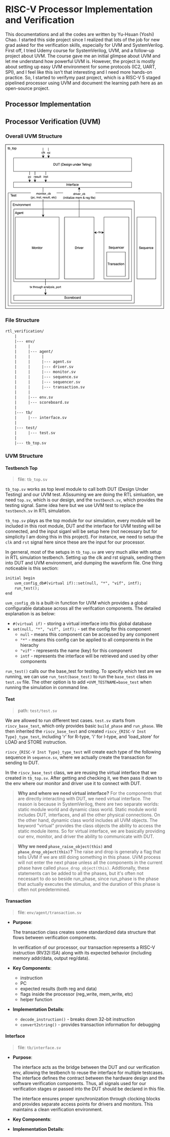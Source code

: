 # RISC-V Processor Implementation and Verification

This documentations and all the codes are written by Yu-Hsuan (Yoshi) Chao. I started this side project since I realized that lots of the job for new grad asked for the verification skills, especially for UVM and SystemVerilog. First off, I tried Udemy course for SystemVerilog, UVM, and a follow-up project about UVM. The course gave me an initial glimpse about UVM and let me understand how powerful UVM is. However, the project is mostly about setting up easy UVM environment for some protocols (IC2, UART, SPI), and I feel like this isn't that interesting and I need more hands-on practice. So, I started to verifymy past project, which is a RISC-V 5 staged pipelined processor using UVM and document the learning path here as an open-source project.

## Processor Implementation

## Processor Verification (UVM)

### Overall UVM Structure

<img src="fig/uvm.png" alt="Alt text" width="500"/>

### File Structure
```
rtl_verification/
    |
    |--- env/
    |     |
    |     |--- agent/
    |     |     |
    |     |     |--- agent.sv
    |     |     |--- driver.sv
    |     |     |--- monitor.sv
    |     |     |--- sequence.sv
    |     |     |--- sequencer.sv
    |     |     |--- transaction.sv
    |     |
    |     |--- env.sv
    |     |--- scoreboard.sv
    |
    |--- tb/
    |     |--- interface.sv
    |
    |--- test/
    |     |--- test.sv
    |
    |--- tb_top.sv
```

### UVM Structure

#### Testbench Top
> file: `tb_top.sv`

`tb_top.sv` works as top level module to call both DUT (Design Under Testing) and our UVM test. ASssuming we are doing the RTL simluation, we need `top.sv`, which is our design, and the `testbench.sv`, which provides the testing signal. Same idea here but we use UVM test to replace the `testbench.sv` in RTL simulation.

`tb_top.sv` plays as the top module for our simulation, every module will be included in this root module, DUT and the interface for UVM testing will be connected, and the input siganl will be setup here (not necessary but for simplicity I am doing this in this project). For instance, we need to setup the `clk` and `rst` signal here since these are the input for our processor.  

In gerneral, most of the setups in `tb_top.sv` are very much alike with setup in RTL simulation testbench. Setting up the clk and rst signals, sending them into DUT and UVM environment, and dumping the waveform file. One thing noticeable is this section: 
```Verilog=
initial begin
    uvm_config_db#(virtual if)::set(null, "*", "vif", intf);
    run_test();
end
```
`uvm_config_db` is a built-in function for UVM which provides a global configurable database across all the verifcation components. The detailed explanation is as below: 
- `#(virtual if)` - storing a virtual interface into this global database
- `set(null, "*", "vif", intf);` - set the config for this component
    - `null` - means this component can be accessed by any component
    - `"*"` - means this config can be applied to all components in the hierachy
    - `"vif"` - represents the name (key) for this component
    - `intf` - represents the interface will be retrieved and used by other components

`run_test()` calls our the base_test for testing. To specify which test are we running, we can use `run_test(base_test)` to run the `base_test` class in `test.sv` file. The other option is to add `+UVM_TESTNAME=base_test` when running the simulation in command line.

#### Test
> path: `test/test.sv`

We are allowed to run different test cases. `test.sv` starts from `riscv_base_test`, which only provides basic `build_phase` and `run_phase`. We then inherited the `riscv_base_test` and created `riscv_{RISC-V Inst Type}_type_test`, including 'r' for R-type, 'i' for I-type, and 'load_store' for LOAD and STORE instruction. 

`riscv_{RISC-V Inst Type}_type_test` will create each type of the following sequence in `sequence.sv`, where we actually create the transaction for sending to DUT. 

In the `riscv_base_test` class, we are reusing the virtual interface that we created in `tb_top.sv`. After getting and checking it, we then pass it down to the env where our monitor and driver use it to connect with DUT. 

> **Why and where we need virtual interface?**
> For the components that are directly interacting with DUT, we need virtual interface. The reason is because in SystemVerilog, there are two separate worlds: static module world and dynamic class world. Static module world includes DUT, interfaces, and all the other physical connections. On the other hand, dynamic class world includes all UVM objects. The keyword "virtual" provides the class objects the ability to access the static module items. So for virtual interface, we are basically providing our env, monitor, and driver the ability to communicate with DUT.

> **Why we need `phase_raise_object(this)` and `phase_drop_object(this)`?**
> The raise and drop is generally a flag that tells UVM if we are still doing something in this phase. UVM process will not enter the next phase unless all the components in the current phase have called `phase_drop_object(this)`. Addtionally, these statements can be added to all the phases, but it's often not necessart to do so beside run_phase, since run_phase is the phase that actually executes the stimulus, and the duration of this phase is often not predetermined.

#### Transaction
> file: `env/agent/transaction.sv`

- **Purpose**: 
    
    The transaction class creates some standardized data structure that flows between verification components.

    In verification of our processor, our transaction represents a RISC-V instruction (RV32I ISA) along with its expected behavior (including memory addr/data, output reg/data).

- **Key Components**:
  
  - instruction
  - PC
  - expected results (both reg and data)
  - flags inside the processor (reg_write, mem_write, etc)
  - helper function

- **Implementation Details**:

    - `decode_instruction()` - breaks down 32-bit instruction
    - `convert2string()` - provides transaction information for debugging

#### Interface
> file: `tb/interface.sv`

- **Purpose**: 

    The interface acts as the bridge between the DUT and our verification env, allowing the testbench to reuse the interface for multiple testcases. The interface defines the contract between the hardware design and the software verification components. Thus, all signals used for our verification stages or passed into the DUT should be declared in this file. 
    
    The interface ensures proper synchronization through clocking blocks and provides separate access points for drivers and monitors. This maintains a clean verification environment.

- **Key Components**:
- **Implementation Details**:







